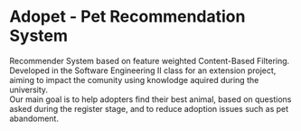 # Adopet  - Pet Recommendation System
Recommender System based on feature weighted Content-Based Filtering. 
Developed in the Software Engineering II class for an extension project, aiming to impact the comunity using knowlodge aquired during the university.
</br>
Our main goal is to help adopters find their best animal, based on questions asked during the register stage, and to reduce adoption issues such as pet abandoment. 
